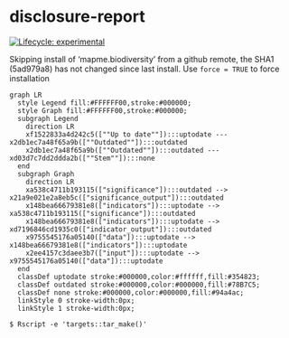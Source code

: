 
<!-- README.md is generated from README.Rmd. Please edit that file -->

# disclosure-report

<!-- badges: start -->

[![Lifecycle:
experimental](https://img.shields.io/badge/lifecycle-experimental-orange.svg)](https://www.tidyverse.org/lifecycle/#experimental)
<!-- badges: end -->

Skipping install of ‘mapme.biodiversity’ from a github remote, the SHA1
(5ad979a8) has not changed since last install. Use `force = TRUE` to
force installation

``` mermaid
graph LR
  style Legend fill:#FFFFFF00,stroke:#000000;
  style Graph fill:#FFFFFF00,stroke:#000000;
  subgraph Legend
    direction LR
    xf1522833a4d242c5([""Up to date""]):::uptodate --- x2db1ec7a48f65a9b([""Outdated""]):::outdated
    x2db1ec7a48f65a9b([""Outdated""]):::outdated --- xd03d7c7dd2ddda2b([""Stem""]):::none
  end
  subgraph Graph
    direction LR
    xa538c4711b193115(["significance"]):::outdated --> x21a9e021e2a8eb5c(["significance_output"]):::outdated
    x148bea66679381e8(["indicators"]):::uptodate --> xa538c4711b193115(["significance"]):::outdated
    x148bea66679381e8(["indicators"]):::uptodate --> xd7196846cd1935c0(["indicator_output"]):::outdated
    x9755545176a05140(["data"]):::uptodate --> x148bea66679381e8(["indicators"]):::uptodate
    x2ee4157c3daee3b7(["input"]):::uptodate --> x9755545176a05140(["data"]):::uptodate
  end
  classDef uptodate stroke:#000000,color:#ffffff,fill:#354823;
  classDef outdated stroke:#000000,color:#000000,fill:#78B7C5;
  classDef none stroke:#000000,color:#000000,fill:#94a4ac;
  linkStyle 0 stroke-width:0px;
  linkStyle 1 stroke-width:0px;
```

``` shell
$ Rscript -e 'targets::tar_make()'
```
